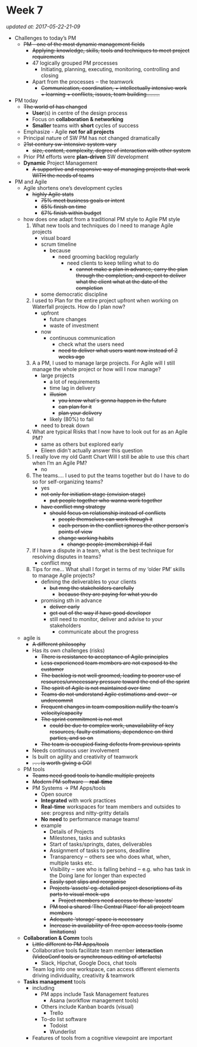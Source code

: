 # Week 7

_updated at: 2017-05-22-21-09_

+ Challenges to today’s PM
    * ~~PM - one of the most dynamic management fields~~
        - ~~Applying: knowledge, skills, tools and techniques to meet project requirements~~
        - 47 logically grouped PM processes
            + Initiating, planning, executing, monitoring, controlling and closing
        - Apart from the processes ‒ the teamwork
            + ~~Communication, coordination, + intellectually intensive work + learning + conflicts, issues, team building.........~~
+ PM today
    * ~~The world of has changed~~
        - __User__(s) in centre of the design process
        - Focus on __collaboration & networking__
        - __Smaller__ teams with __short__ cycles of success
    * Emphasize - Agile __not for all projects__
    * Principal nature of SW PM has not changed dramatically
    * ~~21st century sw-intensive system vary~~
        - ~~size, content, complexity, degree of interaction with other system~~
    * Prior PM efforts were __plan-driven__ SW development
    * __Dynamic__ Project Management
        - ~~A supportive and responsive way of managing projects that work WITH the needs of teams~~
+ PM and Agile
    * Agile shortens one’s development cycles
        - ~~highly Agile stats~~
            + ~~75% meet business goals or intent~~
            + ~~65% finish on time~~
            + ~~67% finish within budget~~
    * how does one adapt from a traditional PM style to Agile PM style
        1. What new tools and techniques do I need to manage Agile projects
            + visual board
            + scrum timeline
                * because
                    * need grooming backlog regularly
                        * need clients to keep telling what to do
                            * ~~cannot make a plan in advance, carry the plan through the completion, and expect to deliver what the client what at the date of the completion~~
            + some democratic discipline
        2. I used to Plan for the entire project  upfront when working on Waterfall projects. How do I plan now?
            + upfront
                * future changes
                * waste of investment
            + now
                * continuous communication
                    - check what the users need
                    * ~~need to deliver what users want now instead of 2 weeks ago~~
        3. A a PM, I used to manage large projects. For Agile will I still manage the whole project or how will I now manage?
            + large projects
                + a lot of requirements
                + time lag in delivery
                + ~~illusion~~
                    + ~~you know what's gonna happen in the future~~
                    + ~~can plan for it~~
                    + ~~plan your delivery~~
                + likely (80%) to fail
            - need to break down
        4. What are typical Risks that I now have to look out for as an Agile PM? 
            + same as others but explored early
            + Eileen didn't actually answer this question
        5. I really love my old Gantt Chart Will I still be able to use this chart when I’m an Agile PM?
            + no
        6. The teams.... I used to put the teams together but do I have to do so for self-organizing teams?
            + yes
            + ~~not only for initiation stage (envision stage)~~
                + ~~put people together who wanna work together~~
            + ~~have conflict mng strategy~~
                * ~~should focus on relationship instead of conflicts~~
                    * ~~people themselves can work through it~~
                    - ~~each person in the conflict ignores the other person's points of view~~ 
                    * ~~change working habits~~
                        * ~~change people (membership) if fail~~
        7. If I have a dispute in a team, what is the best technique for resolving disputes in teams?
            + conflict mng
        8. Tips for me... What shall I forget in terms of my ‘older PM’ skills to manage Agile projects? 
            + defining the deliverables to your clients
                * ~~but mng the stakeholders carefully~~
                    - ~~because they are paying for what you do~~
            + promising sth in advance
                * ~~deliver early~~
                * ~~get out of the way if have good developer~~
                * still need to monitor, deliver and advise to your stakeholders
                    * communicate about the progress
    * agile is
        - ~~A different philosophy~~
        - Has its own challenges (risks)
            + ~~There is resistance to acceptance of Agile principles~~
            + ~~Less experienced team members are not exposed to the customer~~
            + ~~The backlog is not well groomed, leading to poorer use of resources/unnecessary pressure toward the end of the sprint~~
            + ~~The spirit of Agile is not maintained over time~~
            + ~~Teams do not understand Agile estimations and over- or undercommit~~
            + ~~Frequent changes in team composition nullify the team's velocity/capacity~~
            + ~~The sprint commitment is not met~~
                * ~~could be due to complex work, unavailability of key resources, faulty estimations, dependence on third parties, and so on~~
            + ~~The team is occupied fixing defects from previous sprints~~
        - Needs continuous user involvement
        - Is built on agility and creativity of teamwork
        - ~~. . . is worth giving a GO!~~
    * PM tools
        - ~~Teams need good tools to handle multiple projects~~
        - ~~Modern PM software ‒ __real-time__~~
        - PM Systems -> PM Apps/tools
            + Open source
            + __Integrated__ with work practices
            + __Real-time__ workspaces for team members and outsides to see: progress and nitty-gritty details
            + __No need__ to performance manage teams!
            + example
                * Details of Projects
                * Milestones, tasks and subtasks
                * Start of tasks/springts, dates, deliverables
                * Assignment of tasks to persons, deadline
                * Transparency ‒ others see who does what, when, multiple tasks etc.
                * Visibility ‒ see who is falling behind ‒ e.g. who has task in the Doing lane for longer than expected
                * ~~Easily spot slips and reorganise~~
                * ~~Projects ‘assets’ eg. detailed project descriptions of its parts to visual mock-ups~~
                    * ~~Project members need access to these ‘assets’~~
                * ~~PM tool a shared ‘The Central Place’ for all project team members~~
                * ~~Adequate ‘storage’ space is necessary~~
                * ~~Increase in availability of free open access tools (some limitations)~~
    * __Collaboration & Comm__ tools
        - ~~Little different to PM Apps/tools~~
        - Collaborative tools facilitate team member __interaction__ ~~(VideoConf tools or synchronous editing of artefacts)~~
            - Slack, Hipchat, Google Docs, chat tools
        - Team log into one workspace, can access different elements driving individuality, creativity & teamwork
    * __Tasks management__ tools
        - including
            + PM apps include Task Management features
                * Asana (workflow management tools)
            + Others include Kanban boards (visual)
                * Trello
            + To-do list software
                * Todoist
                * Wunderlist
        - Features of tools from a cognitive viewpoint are important